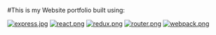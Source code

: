 #This is my Website portfolio built using:

[![express.jpg](https://s23.postimg.org/87wqdgbmz/express.jpg)](https://postimg.org/image/qapt4o7hj/)
[![react.png](https://s30.postimg.org/tnd2bf16p/react.png)](https://postimg.org/image/dccyf3oot/)
[![redux.png](https://s28.postimg.org/m3z020a0d/redux.png)](https://postimg.org/image/we1f18zvt/)
[![router.png](https://s23.postimg.org/8k3hzapvv/router.png)](https://postimg.org/image/dir0dtton/)
[![webpack.png](https://s30.postimg.org/bwh0q2381/webpack.png)](https://postimg.org/image/560jgmg25/)
